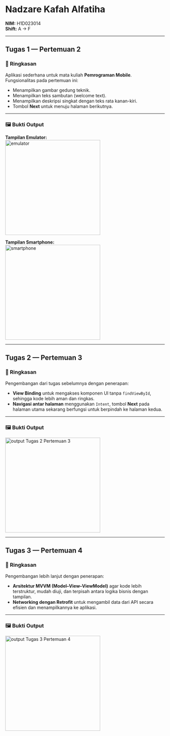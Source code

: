 # Nadzare Kafah Alfatiha  
**NIM:** H1D023014  
**Shift:** A → F  

---

## Tugas 1 — Pertemuan 2  

### 📌 Ringkasan
Aplikasi sederhana untuk mata kuliah **Pemrograman Mobile**.  
Fungsionalitas pada pertemuan ini:  
- Menampilkan gambar gedung teknik.  
- Menampilkan teks sambutan (welcome text).  
- Menampilkan deskripsi singkat dengan teks rata kanan-kiri.  
- Tombol **Next** untuk menuju halaman berikutnya.  

---

### 🖼️ Bukti Output
**Tampilan Emulator:**  
<img src="https://github.com/user-attachments/assets/f7463664-e284-47d8-ae98-cbc8d5491154" alt="emulator" width="300"/>  

**Tampilan Smartphone:**  
<img src="https.com/user-attachments/assets/3578dcc6-5583-4897-b917-a41a8572655d" alt="smartphone" width="300"/>  

---

## Tugas 2 — Pertemuan 3  

### 📌 Ringkasan
Pengembangan dari tugas sebelumnya dengan penerapan:  
- **View Binding** untuk mengakses komponen UI tanpa `findViewById`, sehingga kode lebih aman dan ringkas.  
- **Navigasi antar halaman** menggunakan `Intent`, tombol **Next** pada halaman utama sekarang berfungsi untuk berpindah ke halaman kedua.  

---

### 🖼️ Bukti Output
<img src="https://github.com/Nadzare/firstmobile/blob/main/app/src/main/res/drawable/Tugas2Pertemuan3.gif" alt="output Tugas 2 Pertemuan 3" width="300"/>



---

## Tugas 3 — Pertemuan 4  

### 📌 Ringkasan
Pengembangan lebih lanjut dengan penerapan:  
- **Arsitektur MVVM (Model–View–ViewModel)** agar kode lebih terstruktur, mudah diuji, dan terpisah antara logika bisnis dengan tampilan.  
- **Networking dengan Retrofit** untuk mengambil data dari API secara efisien dan menampilkannya ke aplikasi.  

---

### 🖼️ Bukti Output
<img src="https://github.com/Nadzare/firstmobile/blob/main/app/src/main/res/drawable/video_20250930_010816_edit.gif" alt="output Tugas 3 Pertemuan 4" width="300"/>

